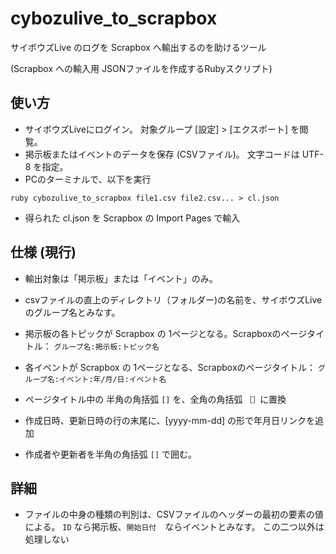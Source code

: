 # cybozulive_to_scrapbox

サイボウズLive のログを Scrapbox へ輸出するのを助けるツール

(Scrapbox への輸入用 JSONファイルを作成するRubyスクリプト)

## 使い方

- サイボウズLiveにログイン。 対象グループ [設定] > [エクスポート] を閲覧。
- 掲示板またはイベントのデータを保存 (CSVファイル)。 文字コードは UTF-8 を指定。
- PCのターミナルで、以下を実行

```shell
ruby cybozulive_to_scrapbox file1.csv file2.csv... > cl.json
```

- 得られた cl.json を Scrapbox の Import Pages で輸入

## 仕様 (現行)

- 輸出対象は「掲示板」または「イベント」のみ。
- csvファイルの直上のディレクトリ（フォルダー)の名前を、サイボウズLiveのグループ名とみなす。
- 掲示板の各トピックが Scrapbox の 1ページとなる。Scrapboxのページタイトル： `グループ名:掲示板:トピック名`
- 各イベントが Scrapbox の 1ページとなる、Scrapboxのページタイトル： `グループ名:イベント:年/月/日:イベント名`

- ページタイトル中の 半角の角括弧 `[]` を、全角の角括弧 `［］`に置換
- 作成日時、更新日時の行の末尾に、[yyyy-mm-dd] の形で年月日リンクを追加
- 作成者や更新者を半角の角括弧 `[]` で囲む。 

## 詳細

- ファイルの中身の種類の判別は、CSVファイルのヘッダーの最初の要素の値による。
`ID` なら掲示板、`開始日付`　ならイベントとみなす。 この二つ以外は処理しない
